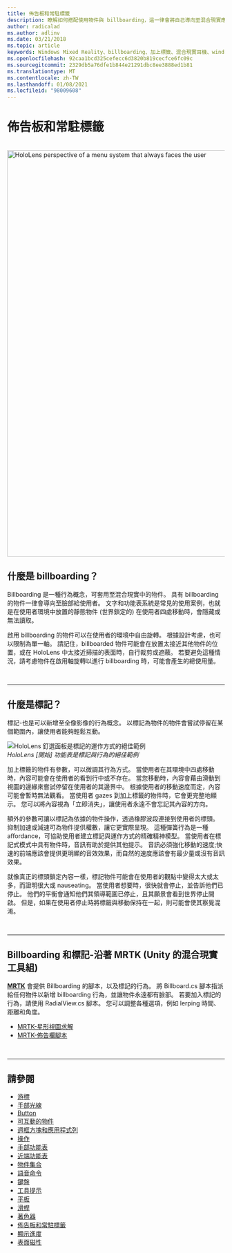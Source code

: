```yaml
---
title: 佈告板和常駐標籤
description: 瞭解如何搭配使用物件與 billboarding，這一律會將自己導向至混合現實應用程式中的使用者。
author: radicalad
ms.author: adlinv
ms.date: 03/21/2018
ms.topic: article
keywords: Windows Mixed Reality、billboarding、加上標籤、混合現實耳機、windows Mixed Reality 耳機、虛擬實境耳機、HoloLens、MRTK、Mixed Reality 工具組
ms.openlocfilehash: 92caa1bcd325cefecc6d3820b819cecfce6fc09c
ms.sourcegitcommit: 2329db5a76dfe1b844e21291dbc8ee3888ed1b81
ms.translationtype: MT
ms.contentlocale: zh-TW
ms.lasthandoff: 01/08/2021
ms.locfileid: "98009608"
---
```

# <a name="billboarding-and-tag-along"></a>佈告板和常駐標籤

<br>

<img src="images/MRTK_TagAlong.gif" alt="HoloLens perspective of a menu system that always faces the user" width="940px">
<br>

## <a name="what-is-billboarding"></a>什麼是 billboarding？

Billboarding 是一種行為概念，可套用至混合現實中的物件。 具有 billboarding 的物件一律會導向至臉部給使用者。 文字和功能表系統是常見的使用案例，也就是在使用者環境中放置的靜態物件 (世界鎖定的) 在使用者四處移動時，會隱藏或無法讀取。

啟用 billboarding 的物件可以在使用者的環境中自由旋轉。 根據設計考慮，也可以限制為單一軸。 請記住，billboarded 物件可能會在放置太接近其他物件的位置，或在 HoloLens 中太接近掃描的表面時，自行裁剪或遮蔽。 若要避免這種情況，請考慮物件在啟用軸旋轉以進行 billboarding 時，可能會產生的總使用量。

<br>

---
## <a name="what-is-a-tag-along"></a>什麼是標記？

標記-也是可以新增至全像影像的行為概念。 以標記為物件的物件會嘗試停留在某個範圍內，讓使用者能夠輕鬆互動。

![HoloLens 釘選面板是標記的運作方式的絕佳範例](images/tagalong-1000px.jpg)<br>
*HoloLens [開始] 功能表是標記與行為的絕佳範例*

加上標籤的物件有參數，可以微調其行為方式。 當使用者在其環境中四處移動時，內容可能會在使用者的看到行中或不存在。 當您移動時，內容會藉由滑動到視圖的邊緣來嘗試停留在使用者的其邊界中。 根據使用者的移動速度而定，內容可能會暫時無法觀看。 當使用者 gazes 到加上標籤的物件時，它會更完整地顯示。 您可以將內容視為「立即消失」，讓使用者永遠不會忘記其內容的方向。

額外的參數可讓以標記為依據的物件操作，透過橡膠波段連接到使用者的標頭。 抑制加速或減速可為物件提供權數，讓它更實際呈現。 這種彈簧行為是一種 affordance，可協助使用者建立標記與運作方式的精確精神模型。 當使用者在標記式模式中具有物件時，音訊有助於提供其他提示。 音訊必須強化移動的速度;快速的前端應該會提供更明顯的音效效果，而自然的速度應該會有最少量或沒有音訊效果。

就像真正的標頭鎖定內容一樣，標記物件可能會在使用者的觀點中變得太大或太多，而證明很大或 nauseating。 當使用者想要時，很快就會停止，並告訴他們已停止。 他們的平衡會通知他們其領導範圍已停止，且其願景會看到世界停止開啟。 但是，如果在使用者停止時將標籤與移動保持在一起，則可能會使其察覺混淆。

<br>

---

## <a name="billboarding-and-tag-along-in-mrtk-mixed-reality-toolkit-for-unity"></a>Billboarding 和標記-沿著 MRTK (Unity 的混合現實工具組) 
**[MRTK](https://github.com/Microsoft/MixedRealityToolkit-Unity)** 會提供 Billboarding 的腳本，以及標記的行為。 將 Billboard.cs 腳本指派給任何物件以新增 billboarding 行為，並讓物件永遠都有臉部。 若要加入標記的行為，請使用 RadialView.cs 腳本。 您可以調整各種選項，例如 lerping 時間、距離和角度。

* [MRTK-星形視圖求解](https://microsoft.github.io/MixedRealityToolkit-Unity/Documentation/README_Solver.html#radialview)
* [MRTK-佈告欄腳本](https://github.com/microsoft/MixedRealityToolkit-Unity/blob/mrtk_release/Assets/MixedRealityToolkit.SDK/Features/UX/Scripts/Utilities/Billboard.cs)


<br>

---

## <a name="see-also"></a>請參閱

* [游標](cursors.md)
* [手部光線](point-and-commit.md)
* [Button](button.md)
* [可互動的物件](interactable-object.md)
* [週框方塊和應用程式列](app-bar-and-bounding-box.md)
* [操作](direct-manipulation.md)
* [手部功能表](hand-menu.md)
* [近端功能表](near-menu.md)
* [物件集合](object-collection.md)
* [語音命令](voice-input.md)
* [鍵盤](keyboard.md)
* [工具提示](tooltip.md)
* [平板](slate.md)
* [滑桿](slider.md)
* [著色器](shader.md)
* [佈告板和常駐標籤](billboarding-and-tag-along.md)
* [顯示進度](progress.md)
* [表面磁性](surface-magnetism.md)
